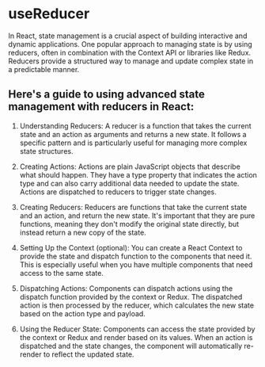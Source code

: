 # useReducer

In React, state management is a crucial aspect of building interactive and dynamic applications. One popular approach to managing state is by using reducers, often in combination with the Context API or libraries like Redux. Reducers provide a structured way to manage and update complex state in a predictable manner.

## Here's a guide to using advanced state management with reducers in React:

1. Understanding Reducers: 
    A reducer is a function that takes the current state and an action as arguments and returns a new state. It follows a specific pattern and is particularly useful for managing more complex state structures.

2. Creating Actions: 
    Actions are plain JavaScript objects that describe what should happen. They have a type property that indicates the action type and can also carry additional data needed to update the state. Actions are dispatched to reducers to trigger state changes.

3. Creating Reducers: 
    Reducers are functions that take the current state and an action, and return the new state. It's important that they are pure functions, meaning they don't modify the original state directly, but instead return a new copy of the state.

4. Setting Up the Context (optional): 
    You can create a React Context to provide the state and dispatch function to the components that need it. This is especially useful when you have multiple components that need access to the same state.

5. Dispatching Actions: 
    Components can dispatch actions using the dispatch function provided by the context or Redux. The dispatched action is then processed by the reducer, which calculates the new state based on the action type and payload.

6. Using the Reducer State: 
    Components can access the state provided by the context or Redux and render based on its values. When an action is dispatched and the state changes, the component will automatically re-render to reflect the updated state.